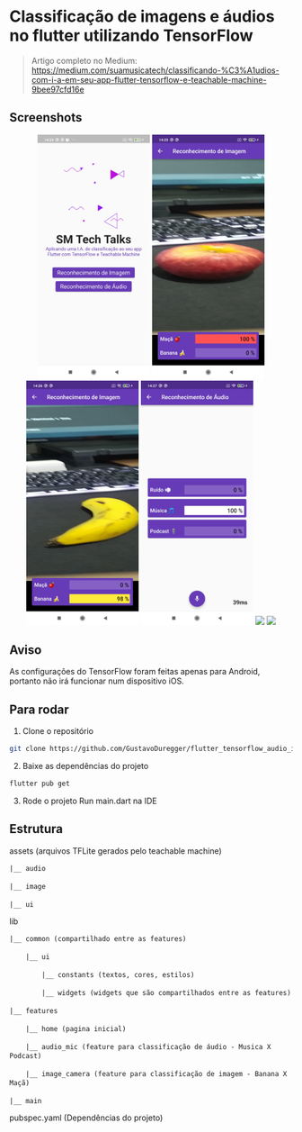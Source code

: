 # Classificação de imagens e áudios no flutter utilizando TensorFlow
> Artigo completo no Medium: https://medium.com/suamusicatech/classificando-%C3%A1udios-com-i-a-em-seu-app-flutter-tensorflow-e-teachable-machine-9bee97cfd16e

## Screenshots
<p align = "center">
    <img src="assets_readme/Screenshot_home_screen.jpg" width="200px">
    <img src="assets_readme/Screenshot_apple.jpg" width="200px">
    <img src="assets_readme/Screenshot_banana.jpg" width="200px">
    <img src="assets_readme/Screenshot_audio.jpg" width="200px">
    <img src="assets_readme/img1.png" width="200px">
    <img src="assets_readme/img2.png" width="200px">
</p>

## Aviso
As configurações do TensorFlow foram feitas apenas para Android, portanto não irá funcionar num dispositivo iOS.

## Para rodar
1. Clone o repositório
```bash
git clone https://github.com/GustavoDuregger/flutter_tensorflow_audio_image.git
```
2. Baixe as dependências do projeto
```bash
flutter pub get
```
3. Rode o projeto
Run main.dart na IDE

## Estrutura

assets (arquivos TFLite gerados pelo teachable machine)

    |__ audio 
    
    |__ image
    
    |__ ui
    
lib

    |__ common (compartilhado entre as features)
    
        |__ ui
        
            |__ constants (textos, cores, estilos)
            
            |__ widgets (widgets que são compartilhados entre as features)
            
    |__ features
    
        |__ home (pagina inicial)
        
        |__ audio_mic (feature para classificação de áudio - Musica X Podcast)
        
        |__ image_camera (feature para classificação de imagem - Banana X Maçã)
        
    |__ main
    
pubspec.yaml (Dependências do projeto)
